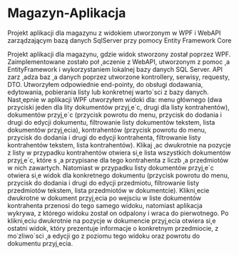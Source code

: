 # Magazyn-Aplikacja
Projekt aplikacji dla magazynu z widokiem utworzonym w WPF i WebAPI zarządzającym bazą danych SqlServer przy pomocy Entity Framework Core

Projekt aplikacji dla magazynu, gdzie widok stworzony został poprzez WPF. Zaimplementowane zostało
poł ˛aczenie z WebAPI, utworzonym z pomoc ˛a EntityFramework i wykorzystaniem lokalnej bazy danych SQL
Server. API zarz ˛adza baz ˛a danych poprzez utworzone kontrollery, serwisy, requesty, DTO. Utworzyłem
odpowiednie end-pointy, do obsługi dodawania, edytowania, pobierania listy lub konkretnej warto´sci z bazy
danych. Nast˛epnie w aplikacji WPF utworzyłem widoki dla: menu głównego (dwa przyciski jeden dla lity
dokumentów przyj˛e´c, drugi dla listy kontrahentów), dokumentów przyj˛e´c (przycisk powrotu do menu, przycisk
do dodania i drugi do edycji dokumentu, filtrowanie listy dokumentów tekstem, lista dokumentów przyj˛ecia),
kontrahentów (przycisk powrotu do menu, przycisk do dodania i drugi do edycji kontrahenta, filtrowanie listy
kontrahentów tekstem, lista kontrahentów). Klikaj ˛ac dwukrotnie na pozycje z listy w przypadku kontrahentów
otwiera si˛e lista wszystkich dokumentów przyj˛e´c, które s ˛a przypisane dla tego kontrahenta z liczb ˛a przedmiotów
w nich zawartych. Natomiast w przypadku listy dokumentów przyj˛e´c otwiera si˛e widok dla konkretnego
dokumentu (przycisk powrotu do menu, przycisk do dodania i drugi do edycji przedmiotu, filtrowanie listy
przedmiotów tekstem, lista przedmiotów w dokumentcie). Klikni˛ecie dwukrotne w dokument przyj˛ecia po
wejsciu w liste dokumentów kontrahenta przenosi do tego samego widoku, natomiast aplikacja wykrywa, z
którego widoku został on odpalony i wraca do pierwotnego. Po klikni˛eciu dwukrotnie na pozycje w dokumencie
przyj˛ecia otwiera si˛e ostatni widok, który prezentuje informacje o konkretnym przedmiocie, z mo˙zliwo´sci ˛a edycji
go z poziomu tego widoku oraz powrotu do dokumentu przyj˛ecia.
